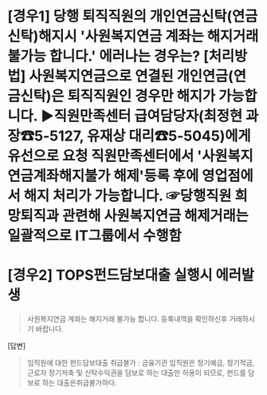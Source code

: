 
# [경우1] 당행 퇴직직원의 개인연금신탁(연금신탁)해지시 '사원복지연금 계좌는 해지거래 불가능 합니다.' 에러나는 경우는? [처리방법] 사원복지연금으로 연결된 개인연금(연금신탁)은 퇴직직원인 경우만 해지가 가능합니다. ▶직원만족센터 급여담당자(최정현 과장☎5-5127, 유재상 대리☎5-5045)에게 유선으로 요청 직원만족센터에서 '사원복지연금계좌해지불가 해제'등록 후에 영업점에서 해지 처리가 가능합니다. ☞당행직원 희망퇴직과 관련해 사원복지연금 해제거래는 일괄적으로 IT그룹에서 수행함 
# [경우2] TOPS펀드담보대출 실행시 에러발생
> 사원복지연금 계좌는 해지거래 불가능 합니다.
> 등록내역을 확인하신후 거래하시기 바랍니다.

[답변]
> 임직원에 대한 펀드담보대출 취급불가 : 금융기관 임직원은 정기예금, 정기적금, 근로자 
> 장기저축 및 신탁수익권을 담보로 하는 대출만 허용이 되므로, 펀드를 담보로 하는 대출은취급불가하다. 